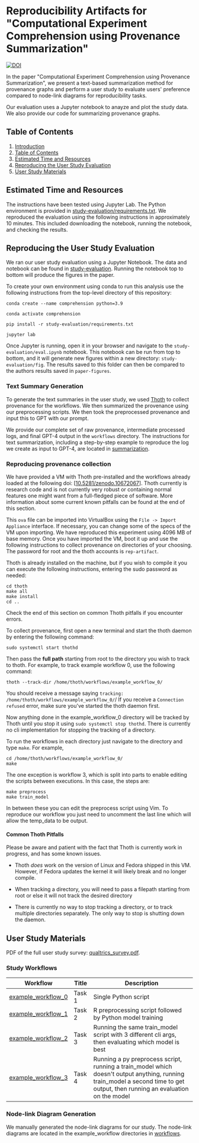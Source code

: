 # Reproducibility Artifacts for "Computational Experiment Comprehension using Provenance Summarization"

[![DOI](https://zenodo.org/badge/DOI/10.5281/zenodo.10627858.svg)](https://doi.org/10.5281/zenodo.10627858)

In the paper "Computational Experiment Comprehension using Provenance Summarization", we present a text-based summarization method for provenance graphs and perform a user study to evaluate users' preference compared to node-link diagrams for reproducibility tasks.

Our evaluation uses a Jupyter notebook to anayze and plot the study data.
We also provide our code for summarizing provenance graphs.

## Table of Contents
1. [Introduction](https://github.com/nboufford/prov-comprehension-artifacts/tree/main?tab=readme-ov-file#reproducibility-artifacts-for-the-case-for-comprehension-via-provenance)
2. [Table of Contents](https://github.com/nboufford/prov-comprehension-artifacts/tree/main?tab=readme-ov-file#table-of-contents)
3. [Estimated Time and Resources](https://github.com/nboufford/prov-comprehension-artifacts/tree/main?tab=readme-ov-file#estimated-time-and-resources)
4. [Reproducing the User Study Evaluation](https://github.com/nboufford/prov-comprehension-artifacts/tree/main?tab=readme-ov-file#reproducing-the-user-study-evaluation)
5. [User Study Materials](https://github.com/nboufford/prov-comprehension-artifacts/tree/main?tab=readme-ov-file#user-study-materials)

## Estimated Time and Resources

The instructions have been tested using Jupyter Lab. The Python environment is provided in [study-evaluation/requirements.txt](https://github.com/nboufford/prov-comprehension-artifacts/tree/main/study-evaluation/requirements.txt). 
We reproduced the evaluation using the following instructions in approximately 10 minutes. This included downloading the notebook, running the notebook, and checking the results.

## Reproducing the User Study Evaluation
We ran our user study evaluation using a Jupyter Notebook. The data and notebook can be found in [study-evaluation](https://github.com/nboufford/prov-comprehension-artifacts/tree/main/study-evaluation). Running the notebook top to bottom will produce the figures in the paper. 

To create your own environment using conda to run this analysis use the following instructions from the top-level directory of this repository:

```{bash}
conda create --name comprehension python=3.9

conda activate comprehension

pip install -r study-evaluation/requirements.txt

jupyter lab
```

Once Jupyter is running, open it in your browser and navigate to the `study-evaluation/eval.ipynb` notebook. This notebook can be run from top to bottom, and it will generate new figures within a new directory: `study-evaluation/fig`. The results saved to this folder can then be compared to the authors results saved in `paper-figures`. 

### Text Summary Generation
To generate the text summaries in the user study, we used [Thoth](https://github.com/ubc-systopia/thoth) to collect provenance for the workflows.
We then summarized the provenance using our preprocessing scripts.
We then took the preprocessed provenance and input this to GPT with our prompt.

We provide our complete set of raw provenance, intermediate processed logs, and final GPT-4 output in the `workflows` directory. The instructions for text summarization, including a step-by-step example to reproduce the log we create as input to GPT-4, are located in [summarization](https://github.com/nboufford/prov-comprehension-artifacts/tree/main/summarization).

### Reproducing provenance collection

We have provided a VM with Thoth pre-installed and the workflows already loaded at the following doi: [[10.5281/zenodo.10672067](https://doi.org/10.5281/zenodo.10672068)]. Thoth currently is research code and is not currently very robust or containing normal features one might want from a full-fledged piece of software. More information about some current known pitfalls can be found at the end of this section. 

This `ova` file can be imported into VirtualBox using the `File -> Import Appliance` interface. If necessary, you can change some of the specs of the VM upon importing. We have reproduced this experiment using 4096 MB of base memory. Once you have imported the VM, boot it up and use the following instructions to collect provenance on directories of your choosing. The password for root and the thoth accounts is `rep-artifact`. 

Thoth is already installed on the machine, but if you wish to compile it you can execute the following instructions, entering the sudo password as needed:

```{bash}
cd thoth
make all
make install
cd ..
```

Check the end of this section on common Thoth pitfalls if you encounter errors. 

To collect provenance, first open a new terminal and start the thoth daemon by entering the following command:

```{bash}
sudo systemctl start thothd
```

Then pass the **full path** starting from root to the directory you wish to track to thoth. For example, to track example workflow 0, use the following command:

```{bash}
thoth --track-dir /home/thoth/workflows/example_workflow_0/
```

You should receive a message saying `tracking: /home/thoth/workflows/example_workflow_0/`/ If you receive a `Connection refused` error, make sure you've started the thoth daemon first. 

Now anything done in the example_workflow_0 directory will be tracked by Thoth until you stop it using `sudo systemctl stop thothd`. There is currently no cli implementation for stopping the tracking of a directory. 

To run the workflows in each directory just navigate to the directory and type `make`. For example,

```{bash}
cd /home/thoth/workflows/example_workflow_0/
make
```

The one exception is workflow 3, which is split into parts to enable editing the scripts between executions. In this case, the steps are:

```{bash}
make preprocess
make train_model
```
In between these you can edit the preprocess script using Vim. To reproduce our workflow you just need to uncomment the last line which will allow the temp_data to be output.  

#### Common Thoth Pitfalls

Please be aware and patient with the fact that Thoth is currently work in progress, and has some known issues.

- Thoth *does* work on the version of Linux and Fedora shipped in this VM. However, if Fedora updates the kernel it will likely break and no longer compile. 

- When tracking a directory, you will need to pass a filepath starting from root or else it will not track the desired directory

- There is currently no way to stop tracking a directory, or to track multiple directories separately. The only way to stop is shutting down the daemon. 

## User Study Materials

PDF of the full user study survey: [qualtrics_survey.pdf](https://github.com/nboufford/prov-comprehension-artifacts/blob/main/qualtrics_survey.pdf).

### Study Workflows
| Workflow | Title |  Description | 
|---|--|---|
| [example_workflow_0](https://github.com/nboufford/prov-comprehension-artifacts/tree/main/workflows/example_workflow_0)  | Task 1 | Single Python script |  
| [example_workflow_1](https://github.com/nboufford/prov-comprehension-artifacts/tree/main/workflows/example_workflow_1)  | Task 2 | R preprocessing script followed by Python model training |   
| [example_workflow_2](https://github.com/nboufford/prov-comprehension-artifacts/tree/main/workflows/example_workflow_2)  | Task 3 | Running the same train_model script with 3 different cli args, then evaluating which model is best |
| [example_workflow_3](https://github.com/nboufford/prov-comprehension-artifacts/tree/main/workflows/example_workflow_3)  | Task 4 | Running a py preprocess script, running a train_model which doesn't output anything, running train_model a second time to get output, then running an evaluation on the model |

### Node-link Diagram Generation

We manually generated the node-link diagrams for our study. The node-link diagrams are located in the example_workflow directories in [workflows](https://github.com/nboufford/prov-comprehension-artifacts/tree/main/workflows).
